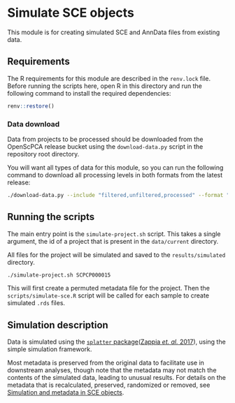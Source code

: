 # Simulate SCE objects

This module is for creating simulated SCE and AnnData files from existing data.

## Requirements

The R requirements for this module are described in the `renv.lock` file.
Before running the scripts here, open R in this directory and run the following command to install the required dependencies:

```r
renv::restore()
```

### Data download

Data from projects to be processed should be downloaded from the OpenScPCA release bucket using the `download-data.py` script in the repository root directory.

You will want all types of data for this module, so you can run the following command to download all processing levels in both formats from the latest release:

```bash
./download-data.py --include "filtered,unfiltered,processed" --format "sce,anndata"
```

## Running the scripts

The main entry point is the `simulate-project.sh` script.
This takes a single argument, the id of a project that is present in the `data/current` directory.

All files for the project will be simulated and saved to the `results/simulated` directory.

```bash
./simulate-project.sh SCPCP000015
```

This will first create a permuted metadata file for the project.
Then the `scripts/simulate-sce.R` script will be called for each sample to create simulated `.rds` files.

## Simulation description

Data is simulated using the [`splatter` package](https://bioconductor.org/packages/3.19/bioc/html/splatter.html)([Zappia _et. al._ 2017](https://genomebiology.biomedcentral.com/articles/10.1186/s13059-017-1305-0)), using the simple simulation framework.

Most metadata is preserved from the original data to facilitate use in downstream analyses, though note that the metadata may not match the contents of the simulated data, leading to unusual results.
For details on the metadata that is recalculated, preserved, randomized or removed, see [Simulation and metadata in SCE objects](simulation-metadata.md).
